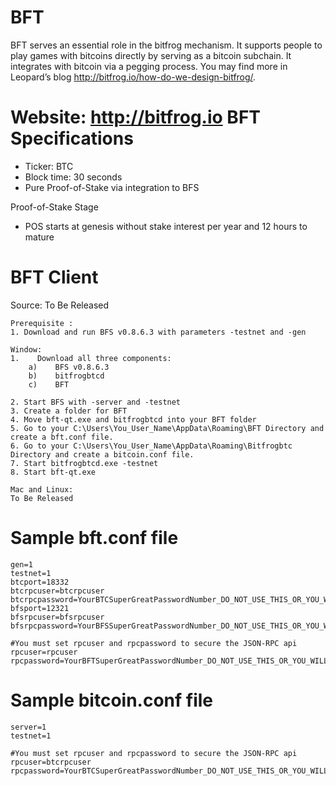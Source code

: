 BFT
===
BFT serves an essential role in the bitfrog mechanism. It supports people to play games with bitcoins directly by serving as a bitcoin subchain. It integrates with bitcoin via a pegging process. You may find more in Leopard’s blog http://bitfrog.io/how-do-we-design-bitfrog/.

Website: http://bitfrog.io
BFT Specifications
===
- Ticker: BTC
- Block time: 30 seconds
- Pure Proof-of-Stake via integration to BFS

Proof-of-Stake Stage
- POS starts at genesis without stake interest per year and 12 hours to mature

BFT Client
===
Source: To Be Released

```
Prerequisite :
1. Download and run BFS v0.8.6.3 with parameters -testnet and -gen

Window:
1.    Download all three components: 
	a)    BFS v0.8.6.3
	b)    bitfrogbtcd
	c)    BFT

2. Start BFS with -server and -testnet
3. Create a folder for BFT
4. Move bft-qt.exe and bitfrogbtcd into your BFT folder
5. Go to your C:\Users\You_User_Name\AppData\Roaming\BFT Directory and create a bft.conf file.
6. Go to your C:\Users\You_User_Name\AppData\Roaming\Bitfrogbtc Directory and create a bitcoin.conf file.
7. Start bitfrogbtcd.exe -testnet
8. Start bft-qt.exe

Mac and Linux:
To Be Released

```

Sample bft.conf file
===
```
gen=1
testnet=1
btcport=18332
btcrpcuser=btcrpcuser
btcrpcpassword=YourBTCSuperGreatPasswordNumber_DO_NOT_USE_THIS_OR_YOU_WILL_GET_ROBBED
bfsport=12321
bfsrpcuser=bfsrpcuser
bfsrpcpassword=YourBFSSuperGreatPasswordNumber_DO_NOT_USE_THIS_OR_YOU_WILL_GET_ROBBED

#You must set rpcuser and rpcpassword to secure the JSON-RPC api
rpcuser=rpcuser
rpcpassword=YourBFTSuperGreatPasswordNumber_DO_NOT_USE_THIS_OR_YOU_WILL_GET_ROBBED

```

Sample bitcoin.conf file
===
```
server=1
testnet=1

#You must set rpcuser and rpcpassword to secure the JSON-RPC api
rpcuser=btcrpcuser
rpcpassword=YourBTCSuperGreatPasswordNumber_DO_NOT_USE_THIS_OR_YOU_WILL_GET_ROBBED

```
